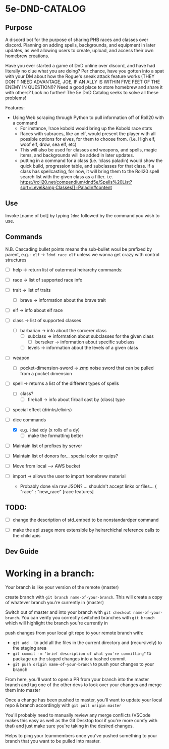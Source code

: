 # 5e-DND-CATALOG

## Purpose
A discord bot for the purpose of sharing PHB races and classes over discord. Planning on adding spells, backgrounds, and equipment in 
later updates, as well allowing users to create, upload, and access their own homebrew creations.

Have you ever started a game of DnD online over discord, and have had literally no clue what you are doing? Per chance, have you
gotten into a spat with your DM about how the Rogue's sneak attack feature works (THEY DON'T NEED ADVANTAGE, JOE, IF AN ALLY IS WITHIN
FIVE FEET OF THE ENEMY IN QUESTION!)? Need a good place to store homebrew and share it with others? Look no further! The 5e DnD Catalog
seeks to solve all these problems!

Features:
- Using Web scraping through Python to pull information off of Roll20 with a command
  - For instance, !race kobold would bring up the Kobold race stats
  - Races with subraces, like an elf, would present the player with all possible options for elves, for them to choose from.
  (i.e. High elf, woof elf, drow, sea elf, etc)
  - This will also be used for classes and weapons, and spells, magic items, and backgrounds will be added in later updates.
  - putting in a command for a class (i.e. !class paladin) would show the quick build, progression table, and subclasses for that class. If a class has spellcasting, for now, it will bring them to the Roll20 spell search list with the given class as a filter.                   i.e. https://roll20.net/compendium/dnd5e/Spells%20List?sort=Level&amp;Classes[]=Paladin#content

## Use 

Invoke [name of bot] by typing `?dnd` followed by the command you wish to use.

## Commands 

N.B. Cascading bullet points means the sub-bullet woul be prefixed by parent, e.g. : `elf` -> `?dnd race elf` unless we wanna get crazy with control structures

- [ ] help -> return list of outermost heirarchy commands:

- [ ] race -> list of supported race info
- [ ] trait -> list of traits
  - [ ] brave -> information about the brave trait
 - [ ] elf ->  info about elf race
- [ ] class -> list of supported classes
  - [ ] barbarian -> info about the sorcerer class
    - [ ] subclass -> information about subclasses for the given class
      - [ ] berseker -> information about specific subclass
    - [ ] levels -> information about the levels of a given class
- [ ] weapon
  - [ ] pocket-dimension-sword -> _zmp_ noise sword that can be pulled from a pocket dimension
- [ ] spell -> returns a list of the different types of spells
  - [ ] class? 
    - [ ] fireball -> info about firball cast by (class) type
- [ ] special effect (drinks/elixirs)
- [ ] dice commands
  - [x] e.g. `?dnd` xdy (x rolls of a dy) 
    - [ ] make the formatting better
- [ ] Maintain list of prefixes by server
- [ ] Maintain list of donors for... special color or quips?
- [ ] Move from local --> AWS bucket
- [ ] import -> allows the user to import homebrew material 
  - Probably done via raw JSON?  ... shouldn't accept links or files... { "race" : "new_race" [race features]
   
## TODO:
- [ ] change the description of std_embed to be nonstandardper command
- [ ] make the api usage more extensible by heirarchichal reference calls to the child apis  
 

## Dev Guide

# Working in a branch:

Your branch is like your version of the remote (master)

create branch with `git branch name-of-your-branch`.  This will create a copy of whatever branch you're currently in (master) 

Switch out of master and into your branch with `git checkout name-of-your-branch`.  You can verify you correctly switched branches with `git branch` which will highlight the branch you're currently in

push changes from your local git repo to your remote branch with:
- `git add .` to add all the files in the current directory and (recursively) to the staging area
- `git commit -m "brief description of what you're committing"` to package up the staged changes into a hashed commit
- `git push origin name-of-your-branch` to push your changes to your branch

From here, you'll want to open a PR from your branch into the master branch and tag one of the other devs to look over your changes and merge them into master

Once a change has been pushed to master, you'll want to update your local repo & branch accordingly with `git pull origin master` 

You'll probably need to manually review any merge conflicts (VSCode makes this easy as well as the Git Desktop tool if you're more comfy with that) and just make sure you're taking in the desired changes.  

Helps to ping your teammembers once you've pushed something to your branch that you want to be pulled into master.